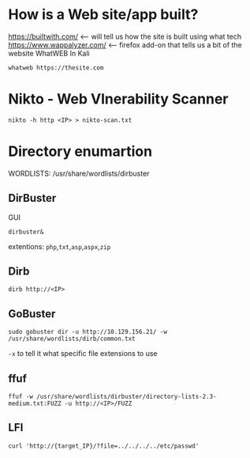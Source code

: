 # How is a Web site/app built?
https://builtwith.com/ <-- will tell us how the site is built using what tech
https://www.wappalyzer.com/ <-- firefox add-on that tells us a bit of the website
WhatWEB
In Kali
```
whatweb https://thesite.com
```

# Nikto - Web Vlnerability Scanner

```
nikto -h http <IP> > nikto-scan.txt
```

# Directory enumartion
WORDLISTS: /usr/share/wordlists/dirbuster
## DirBuster
GUI
```
dirbuster&
```
extentions: 
`php`,`txt`,`asp`,`aspx`,`zip`

## Dirb
```
dirb http://<IP>
```

## GoBuster
```
sudo gobuster dir -u http://10.129.156.21/ -w /usr/share/wordlists/dirb/common.txt
```
`-x` to tell it what specific file extensions to use

## ffuf
```
ffuf -w /usr/share/wordlists/dirbuster/directory-lists-2.3-medium.txt:FUZZ -u http://<IP>/FUZZ
```

## LFI
```
curl 'http://{target_IP}/?file=../../../../etc/passwd'
```
